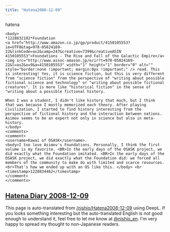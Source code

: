 ```yaml
---
title: "Hatena2008-12-09"
---
```


hatena

```
<body>
*1228832102*Foundation
<a href="http://www.amazon.co.jp/gp/product/4150105553?ie=UTF8&tag=978-05824169-22&linkCode=as2&camp=247&creative=7399&creativeASIN 4150105553">Foundations - The Rise and Fall of the Galactic Empire</a><img src="http://www.assoc-amazon.jp/e/ir?t=978-05824169-22&l=as2&o=9&a=4150105553" width="1" height="1" border="0" alt="" style="border:none !important; margin:0px !important;" /> read. This is interesting! Yes, it is science fiction, but this is very different from "science fiction" from the perspective of "writing about possible fictional science and technology" or "writing about possible fictional creatures". It is more like "historical fiction" in the sense of "writing about a possible fictional history.

When I was a student, I didn't like history that much, but I think that was because I mostly memorized each theory. After playing Civilization, I started to find history interesting from the perspective of fictional history and the interaction between nations. Asimov seems to be an expert not only in science but also in meta-history.
</body>
<comments>
<comment>
<username>Kawai of OSASK</username>.
<body>I too love Asimov's Foundations. Personally, I think the first volume is my favorite. <BR>In the early days of the OSASK project, we did exactly what the Foundation imitated. <BR>In the early days of the OSASK project, we did exactly what the Foundation did: we forced all members of the community to make do with limited and scarce resources. <br>That's how we ended up with an OS like this. </body> <br
<timestamp>1228834462</timestamp>
</comment>
</comments>
```


[Hatena Diary 2008-12-09](https://nishiohirokazu.hatenadiary.org/archive/2008/12/09)
---
This page is auto-translated from [/nishio/Hatena2008-12-09](https://scrapbox.io/nishio/Hatena2008-12-09) using DeepL. If you looks something interesting but the auto-translated English is not good enough to understand it, feel free to let me know at [@nishio_en](https://twitter.com/nishio_en). I'm very happy to spread my thought to non-Japanese readers.
